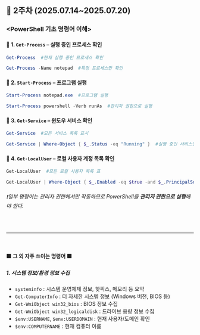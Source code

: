 ## 🔖 2주차 (2025.07.14~2025.07.20)
### <PowerShell 기초 명령어 이해>

#### 🔹 1. `Get-Process` – 실행 중인 프로세스 확인

```powershell
Get-Process  #현재 실행 중인 프로세스 확인
```

```powershell
Get-Process -Name notepad  #특정 프로세스만 확인
```

#### 🔹 2. `Start-Process` – 프로그램 실행

```powershell
Start-Process notepad.exe  #프로그램 실행
```

```powershell
Start-Process powershell -Verb runAs  #관리자 권한으로 실행
```

#### 🔹 3. `Get-Service` – 윈도우 서비스 확인

```powershell
Get-Service  #모든 서비스 목록 표시
```

```powershell
Get-Service | Where-Object { $_.Status -eq "Running" }  #실행 중인 서비스만 필터
```

#### 🔹 4. `Get-LocalUser` – 로컬 사용자 계정 목록 확인

```powershell
Get-LocalUser  #모든 로컬 사용자 목록 표
```

```powershell
Get-LocalUser | Where-Object { $_.Enabled -eq $true -and $_.PrincipalSource -eq "Local" }  #관리자 계정 필터
```

###### ❗일부 명령어는 관리자 권한에서만 작동하므로 PowerShell을 **관리자 권한으로 실행**해야 한다.

<br>

---

<br>

#### 🟩 그 외 자주 쓰이는 명령어 🟩

##### 1. 시스템 정보/환경 정보 수집
- `systeminfo` : 시스템 운영체제 정보, 핫픽스, 메모리 등 요약
- `Get-ComputerInfo` : 더 자세한 시스템 정보 (Windows 버전, BIOS 등)
- `Get-WmiObject win32_bios` : BIOS 정보 수집
- `Get-WmiObject win32_logicaldisk` : 드라이브 용량 정보 수집
- `$env:USERNAME`, `$env:USERDOMAIN` : 현재 사용자/도메인 확인
- `$env:COMPUTERNAME` : 현재 컴퓨터 이름





